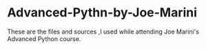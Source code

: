 # Advanced-Pythn-by-Joe-Marini
These are the files and sources ,I used while attending Joe Marini's Advanced Python course.
